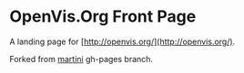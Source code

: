 # OpenVis.Org Front Page

A landing page for [http://openvis.org/](http://openvis.org/).

Forked from [martini](https://github.com/codegangsta/martini) gh-pages branch.
